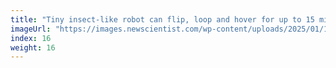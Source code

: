 ```yaml
---
title: "Tiny insect-like robot can flip, loop and hover for up to 15 minutes"
imageUrl: "https://images.newscientist.com/wp-content/uploads/2025/01/17143014/SEI_236278300.jpg?width=788"
index: 16
weight: 16
---
```

